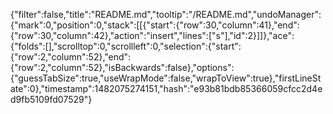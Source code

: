 {"filter":false,"title":"README.md","tooltip":"/README.md","undoManager":{"mark":0,"position":0,"stack":[[{"start":{"row":30,"column":41},"end":{"row":30,"column":42},"action":"insert","lines":["s"],"id":2}]]},"ace":{"folds":[],"scrolltop":0,"scrollleft":0,"selection":{"start":{"row":2,"column":52},"end":{"row":2,"column":52},"isBackwards":false},"options":{"guessTabSize":true,"useWrapMode":false,"wrapToView":true},"firstLineState":0},"timestamp":1482075274151,"hash":"e93b81bdb85366059cfcc2d4ed9fb5109fd07529"}